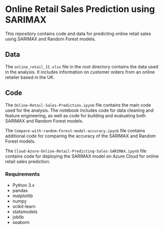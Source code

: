 # Online Retail Sales Prediction using SARIMAX

This repository contains code and data for predicting online retail sales using SARIMAX and Random Forest models.

## Data

The `online_retail_II.xlsx` file in the root directory contains the data used in the analysis. It includes information on customer orders from an online retailer based in the UK.

## Code

The `Online-Retail-Sales-Prediction.ipynb` file contains the main code used for the analysis. The notebook includes code for data cleaning and feature engineering, as well as code for building and evaluating both SARIMAX and Random Forest models.

The `Compare-with-random-Forest-model-accuracy.ipynb` file contains additional code for comparing the accuracy of the SARIMAX and Random Forest models.

The `Cloud-Azure-Online-Retail-Predicting-Sales-SARIMAX.ipynb` file contains code for deploying the SARIMAX model on Azure Cloud for online retail sales prediction.

### Requirements

* Python 3.x
* pandas
* matplotlib
* numpy
* scikit-learn
* statsmodels
* joblib
* seaborn
